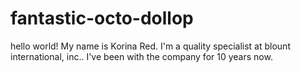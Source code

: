 # fantastic-octo-dollop
hello world!
My name is Korina Red.  I'm a quality specialist at blount international, inc..  I've been with the company for 10 years now.
